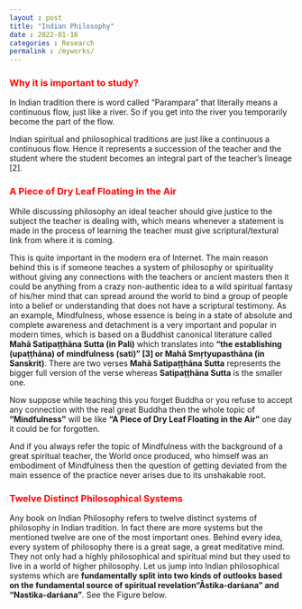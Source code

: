 ```yaml
---
layout : post
title: "Indian Philosophy"
date : 2022-01-16
categories : Research
permalink : /myworks/
---
```


### <span style="color:red"> **Why it is important to study?** </span>
<p>In Indian tradition there is word called “Parampara” that literally means a continuous flow, just like a river. So if you get into the river you temporarily become the part of the flow. </p>
</p>Indian spiritual and philosophical traditions are just like a continuous a continuous flow. Hence it represents a succession of the teacher and the student where the student becomes an integral part of the teacher’s lineage [2].</p>
<p>
</p>
<p>
</p>
<p>
</p>

### <span style="color:red"> **A Piece of Dry Leaf Floating in the Air** </span>
<p>While discussing philosophy an ideal teacher should give justice to the subject the teacher is dealing with, which means whenever a statement is made in the process of learning the teacher must give scriptural/textural link from where it is coming.</p>
<p>This is quite important in the modern era of Internet. The main reason behind this is if someone teaches a system of philosophy or spirituality without giving any connections with the teachers or ancient masters then it could be anything from a crazy non-authentic idea to a wild spiritual fantasy of his/her mind that can spread around the world to bind a group of people into a belief or understanding that does not have a scriptural testimony. 
As an example, Mindfulness, whose essence is being in a state of absolute and complete awareness and detachment is a very important and popular in modern times, which is based on a Buddhist canonical literature called <b> Mahā Satipaṭṭhāna Sutta (in Pali)</b> which translates into <b>“the establishing (upaṭṭhāna) of mindfulness (sati)” [3] or Mahā Smṛtyupasthāna (in Sanskrit)</b>. There are two verses <b>Mahā Satipaṭṭhāna Sutta</b> represents the bigger full version of the verse whereas <b>Satipaṭṭhāna Sutta</b> is the smaller one. </p>
<p>Now suppose while teaching this you forget Buddha or you refuse to accept any connection with the real great Buddha then the whole topic of <b>“Mindfulness”</b> will be like <b>“A Piece of Dry Leaf Floating in the Air”</b> one day it could be for forgotten. </p>
<p>And if you always refer the topic of Mindfulness with the background of a great spiritual teacher, the World once produced, who himself was an embodiment of Mindfulness then the question of getting deviated from the main essence of the practice never arises due to its unshakable root.</p>

<p>
</p>
<p>
</p>
<p>
</p>

### <span style="color:red"> **Twelve Distinct Philosophical Systems** </span>

Any book on Indian Philosophy refers to twelve distinct systems of philosophy in Indian tradition. In fact there are more systems but the mentioned twelve are one of the most important ones. Behind every idea, every system of philosophy there is a great sage, a great meditative mind. They not only had a highly philosophical and spiritual mind but they used to live in a world of higher philosophy. Let us jump into Indian philosophical systems which are <b>fundamentally split into two kinds of outlooks based on the fundamental source of spiritual revelation“Āstika-darśana” and “Nastika-darśana”</b>. See the Figure below.

<!-- ### <span style="color:green"> **Fields** </span>
- Quantum Physics
    - Optics,
    - Computing.
- Cosmology
    - Interacting dark energy models. -->